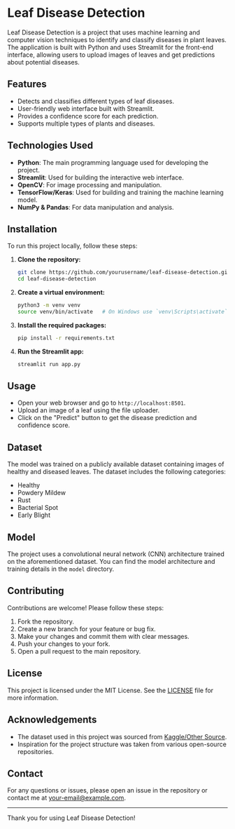 # Leaf Disease Detection

Leaf Disease Detection is a project that uses machine learning and computer vision techniques to identify and classify diseases in plant leaves. The application is built with Python and uses Streamlit for the front-end interface, allowing users to upload images of leaves and get predictions about potential diseases.

## Features

- Detects and classifies different types of leaf diseases.
- User-friendly web interface built with Streamlit.
- Provides a confidence score for each prediction.
- Supports multiple types of plants and diseases.

## Technologies Used

- **Python**: The main programming language used for developing the project.
- **Streamlit**: Used for building the interactive web interface.
- **OpenCV**: For image processing and manipulation.
- **TensorFlow/Keras**: Used for building and training the machine learning model.
- **NumPy & Pandas**: For data manipulation and analysis.

## Installation

To run this project locally, follow these steps:

1. **Clone the repository:**

    ```bash
    git clone https://github.com/yourusername/leaf-disease-detection.git
    cd leaf-disease-detection
    ```

2. **Create a virtual environment:**

    ```bash
    python3 -m venv venv
    source venv/bin/activate   # On Windows use `venv\Scripts\activate`
    ```

3. **Install the required packages:**

    ```bash
    pip install -r requirements.txt
    ```

4. **Run the Streamlit app:**

    ```bash
    streamlit run app.py
    ```

## Usage

- Open your web browser and go to `http://localhost:8501`.
- Upload an image of a leaf using the file uploader.
- Click on the "Predict" button to get the disease prediction and confidence score.

## Dataset

The model was trained on a publicly available dataset containing images of healthy and diseased leaves. The dataset includes the following categories:

- Healthy
- Powdery Mildew
- Rust
- Bacterial Spot
- Early Blight

## Model

The project uses a convolutional neural network (CNN) architecture trained on the aforementioned dataset. You can find the model architecture and training details in the `model` directory.

## Contributing

Contributions are welcome! Please follow these steps:

1. Fork the repository.
2. Create a new branch for your feature or bug fix.
3. Make your changes and commit them with clear messages.
4. Push your changes to your fork.
5. Open a pull request to the main repository.

## License

This project is licensed under the MIT License. See the [LICENSE](LICENSE) file for more information.

## Acknowledgements

- The dataset used in this project was sourced from [Kaggle/Other Source](https://www.kaggle.com).
- Inspiration for the project structure was taken from various open-source repositories.

## Contact

For any questions or issues, please open an issue in the repository or contact me at [your-email@example.com](mailto:your-email@example.com).

---

Thank you for using Leaf Disease Detection!
